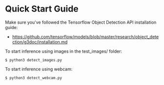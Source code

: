 # Quick Start Guide

Make sure you've followed the Tensorflow Object Detection API installation guide:
 * https://github.com/tensorflow/models/blob/master/research/object_detection/g3doc/installation.md

To start inference using images in the test_images/ folder:
```console
$ python3 detect_images.py 
```

To start inference using webcam:
```console
$ python3 detect_webcam.py
```

